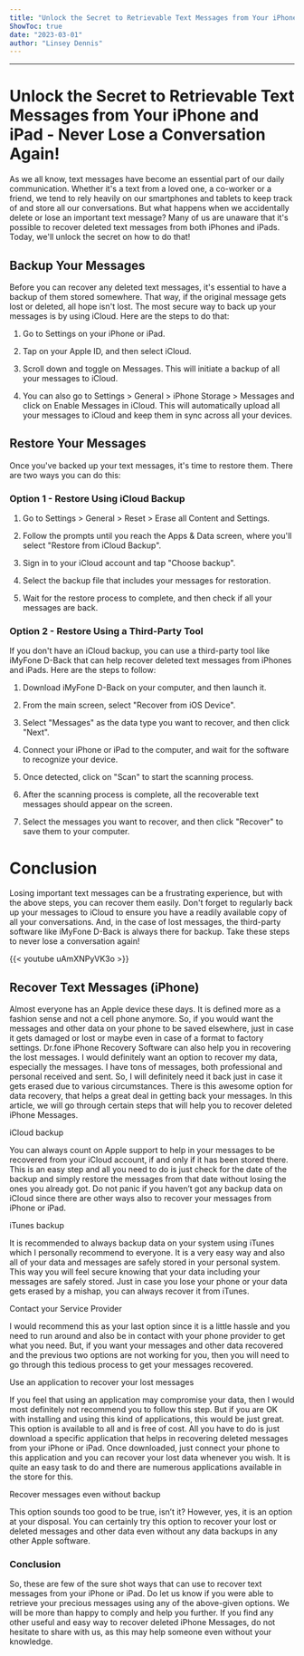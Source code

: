 ```yaml
---
title: "Unlock the Secret to Retrievable Text Messages from Your iPhone and iPad - Never Lose a Conversation Again!"
ShowToc: true 
date: "2023-03-01"
author: "Linsey Dennis"
---
```

*****
# Unlock the Secret to Retrievable Text Messages from Your iPhone and iPad - Never Lose a Conversation Again!

As we all know, text messages have become an essential part of our daily communication. Whether it's a text from a loved one, a co-worker or a friend, we tend to rely heavily on our smartphones and tablets to keep track of and store all our conversations. But what happens when we accidentally delete or lose an important text message? Many of us are unaware that it's possible to recover deleted text messages from both iPhones and iPads. Today, we'll unlock the secret on how to do that!

## Backup Your Messages

Before you can recover any deleted text messages, it's essential to have a backup of them stored somewhere. That way, if the original message gets lost or deleted, all hope isn't lost. The most secure way to back up your messages is by using iCloud. Here are the steps to do that:

1. Go to Settings on your iPhone or iPad.

2. Tap on your Apple ID, and then select iCloud.

3. Scroll down and toggle on Messages. This will initiate a backup of all your messages to iCloud.

4. You can also go to Settings > General > iPhone Storage > Messages and click on Enable Messages in iCloud. This will automatically upload all your messages to iCloud and keep them in sync across all your devices.

## Restore Your Messages

Once you've backed up your text messages, it's time to restore them. There are two ways you can do this: 

### Option 1 - Restore Using iCloud Backup

1. Go to Settings > General > Reset > Erase all Content and Settings.

2. Follow the prompts until you reach the Apps & Data screen, where you'll select "Restore from iCloud Backup".

3. Sign in to your iCloud account and tap "Choose backup". 

4. Select the backup file that includes your messages for restoration.

5. Wait for the restore process to complete, and then check if all your messages are back.

### Option 2 - Restore Using a Third-Party Tool

If you don't have an iCloud backup, you can use a third-party tool like iMyFone D-Back that can help recover deleted text messages from iPhones and iPads. Here are the steps to follow:

1. Download iMyFone D-Back on your computer, and then launch it.

2. From the main screen, select "Recover from iOS Device".

3. Select "Messages" as the data type you want to recover, and then click "Next".

4. Connect your iPhone or iPad to the computer, and wait for the software to recognize your device.

5. Once detected, click on "Scan" to start the scanning process.

6. After the scanning process is complete, all the recoverable text messages should appear on the screen.

7. Select the messages you want to recover, and then click "Recover" to save them to your computer.

# Conclusion

Losing important text messages can be a frustrating experience, but with the above steps, you can recover them easily. Don't forget to regularly back up your messages to iCloud to ensure you have a readily available copy of all your conversations. And, in the case of lost messages, the third-party software like iMyFone D-Back is always there for backup. Take these steps to never lose a conversation again!

{{< youtube uAmXNPyVK3o >}} 



## Recover Text Messages (iPhone)


Almost everyone has an Apple device these days. It is defined more as a fashion sense and not a cell phone anymore. So, if you would want the messages and other data on your phone to be saved elsewhere, just in case it gets damaged or lost or maybe even in case of a format to factory settings. Dr.fone iPhone Recovery Software can also help you in recovering the lost messages.
I would definitely want an option to recover my data, especially the messages. I have tons of messages, both professional and personal received and sent. So, I will definitely need it back just in case it gets erased due to various circumstances. There is this awesome option for data recovery, that helps a great deal in getting back your messages.
In this article, we will go through certain steps that will help you to recover deleted iPhone Messages.

 


iCloud backup




You can always count on Apple support to help in your messages to be recovered from your iCloud account, if and only if it has been stored there. This is an easy step and all you need to do is just check for the date of the backup and simply restore the messages from that date without losing the ones you already got.
Do not panic if you haven’t got any backup data on iCloud since there are other ways also to recover your messages from iPhone or iPad.

 


iTunes backup




It is recommended to always backup data on your system using iTunes which I personally recommend to everyone. It is a very easy way and also all of your data and messages are safely stored in your personal system.
This way you will feel secure knowing that your data including your messages are safely stored. Just in case you lose your phone or your data gets erased by a mishap, you can always recover it from iTunes.

 


Contact your Service Provider




I would recommend this as your last option since it is a little hassle and you need to run around and also be in contact with your phone provider to get what you need. But, if you want your messages and other data recovered and the previous two options are not working for you, then you will need to go through this tedious process to get your messages recovered.

 


Use an application to recover your lost messages




If you feel that using an application may compromise your data, then I would most definitely not recommend you to follow this step. But if you are OK with installing and using this kind of applications, this would be just great. This option is available to all and is free of cost.
All you have to do is just download a specific application that helps in recovering deleted messages from your iPhone or iPad. Once downloaded, just connect your phone to this application and you can recover your lost data whenever you wish. It is quite an easy task to do and there are numerous applications available in the store for this.

 


Recover messages even without backup




This option sounds too good to be true, isn’t it? However, yes, it is an option at your disposal. You can certainly try this option to recover your lost or deleted messages and other data even without any data backups in any other Apple software.

 
### Conclusion


So, these are few of the sure shot ways that can use to recover text messages from your iPhone or iPad. Do let us know if you were able to retrieve your precious messages using any of the above-given options. We will be more than happy to comply and help you further.
If you find any other useful and easy way to recover deleted iPhone Messages, do not hesitate to share with us, as this may help someone even without your knowledge.





